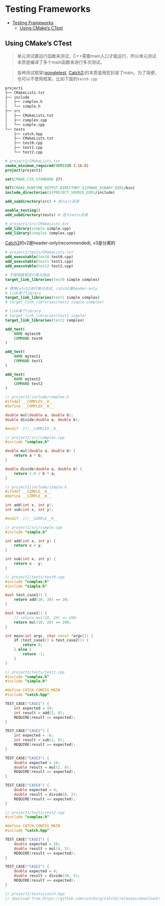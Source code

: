 # Testing Frameworks

- [Testing Frameworks](#testing-frameworks)
  - [Using CMake’s CTest](#using-cmakes-ctest)

## Using CMake’s CTest

> 单元测试要运行函数来测试，C++需要main入口才能运行，所以单元测试本质是编译了多个main函数来进行多次测试。

> 各种测试框架([googletest](https://github.com/google/googletest), [Catch2](https://github.com/catchorg/Catch2))的本质是用宏封装了main。为了简便，也可以不使用框架，比如下面的`test0.cpp`

```bash
project1
├── CMakeLists.txt
├── include
│   ├── complex.h
│   └── simple.h
├── src
│   ├── CMakeLists.txt
│   ├── complex.cpp
│   └── simple.cpp
└── tests
    ├── catch.hpp
    ├── CMakeLists.txt
    ├── test0.cpp
    ├── test1.cpp
    └── test2.cpp
```

```cmake
# project1/CMakeLists.txt
cmake_minimum_required(VERSION 3.16.0)
project(project1)

set(CMAKE_CXX_STANDARD 17)

SET(CMAKE_RUNTIME_OUTPUT_DIRECTORY ${CMAKE_BINARY_DIR}/bin)
include_directories(${PROJECT_SOURCE_DIR}/include)

add_subdirectory(src) # 进入src目录

enable_testing()
add_subdirectory(tests) # 进入tests目录
```

```cmake
# project1/src/CMakeLists.txt
add_library(simple simple.cpp)
add_library(complex complex.cpp)
```

[Catch2](https://github.com/catchorg/Catch2/tree/v2.x)的v2是header-only(recommended), v3是分离的

```cmake
# project1/tests/CMakeLists.txt
add_executable(test0 test0.cpp)
add_executable(test1 test1.cpp)
add_executable(test2 test2.cpp)

# 不使用框架进行单元测试
target_link_libraries(test0 simple complex)

# 使用catch2进行单元测试, catch2是header-only
# link多个library
target_link_libraries(test1 simple complex)
# target_link_libraries(test2 simple complex)

# link单个library
# target_link_libraries(test1 simple)
target_link_libraries(test2 complex)

add_test(
    NAME mytest0
    COMMAND test0
)

add_test(
    NAME mytest1
    COMMAND test1
)

add_test(
    NAME mytest2
    COMMAND test2
)
```

```h
// project1/include/complex.h
#ifndef __COMPLEX__H__
#define __COMPLEX__H__

double mul(double a, double b);
double divide(double a, double b);

#endif  //!__COMPLEX__H__
```

```cpp
// project1/src/complex.cpp
#include "complex.h"

double mul(double a, double b) {
    return a * b;
}

double divide(double a, double b) {
    return 1.0 / b * a;
}
```

```h
// project1/include/simple.h
#ifndef __SIMPLE__H__
#define __SIMPLE__H__

int add(int x, int y);
int sub(int x, int y);

#endif  //!__SIMPLE__H__
```

```cpp
// project1/src/simple.cpp
#include "simple.h"

int add(int x, int y) {
    return x + y;
}

int sub(int x, int y) {
    return x - y;
}
```

```cpp
// project1/tests/test0.cpp
#include "complex.h"
#include "simple.h"

bool test_case1() {
    return add(10, 20) == 30;
}

bool test_case2() {
    // return mul(10, 20) == 100;
    return mul(10, 20) == 200;
}

int main(int argc, char const *argv[]) {
    if (test_case1() & test_case2()) {
        return 0;
    } else {
        return -1;
    }
}
```

```cpp
// project1/tests/test1.cpp
#include "complex.h"
#include "simple.h"

#define CATCH_CONFIG_MAIN
#include "catch.hpp"

TEST_CASE("CASE1") {
    int expected = 10;
    int result = add(2, 8);
    REQUIRE(result == expected);
}

TEST_CASE("CASE2") {
    int expected = -6;
    int result = sub(2, 8);
    REQUIRE(result == expected);
}

TEST_CASE("CASE3") {
    double expected = 16;
    double result = mul(2, 8);
    REQUIRE(result == expected);
}

TEST_CASE("CASE4") {
    double expected = 4;
    double result = divide(8, 2);
    REQUIRE(result == expected);
}
```

```cpp
// project1/tests/test2.cpp
#include "complex.h"

#define CATCH_CONFIG_MAIN
#include "catch.hpp"

TEST_CASE("CASE1") {
    double expected = 20;
    double result = mul(4, 5);
    REQUIRE(result == expected);
}

TEST_CASE("CASE2") {
    double expected = 4;
    double result = divide(20, 5);
    REQUIRE(result == expected);
}
```

```cpp
// project1/tests/catch.hpp
// download from https://github.com/catchorg/Catch2/releases/download/v2.13.10/catch.hpp
```